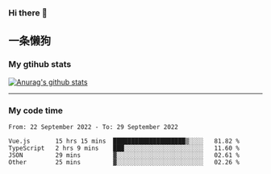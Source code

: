 ### Hi there 👋

## 一条懒狗
<!--
**kiss-me-quickly/kiss-me-quickly** is a ✨ _special_ ✨ repository because its `README.md` (this file) appears on your GitHub profile.

Here are some ideas to get you started:

- 🔭 I’m currently working on ...
- 🌱 I’m currently learning ...
- 👯 I’m looking to collaborate on ...
- 🤔 I’m looking for help with ...
- 💬 Ask me about ...
- 📫 How to reach me: ...
- 😄 Pronouns: ...
- ⚡ Fun fact: ...
-->


### My gtihub stats

[![Anurag's github stats](https://github-readme-stats.vercel.app/api?username=kiss-me-quickly)](https://github.com/anuraghazra/github-readme-stats)

***

### My code time

<!--START_SECTION:waka-->

```text
From: 22 September 2022 - To: 29 September 2022

Vue.js       15 hrs 15 mins  ████████████████████▒░░░░   81.82 %
TypeScript   2 hrs 9 mins    ███░░░░░░░░░░░░░░░░░░░░░░   11.60 %
JSON         29 mins         ▓░░░░░░░░░░░░░░░░░░░░░░░░   02.61 %
Other        25 mins         ▓░░░░░░░░░░░░░░░░░░░░░░░░   02.26 %
```

<!--END_SECTION:waka-->
